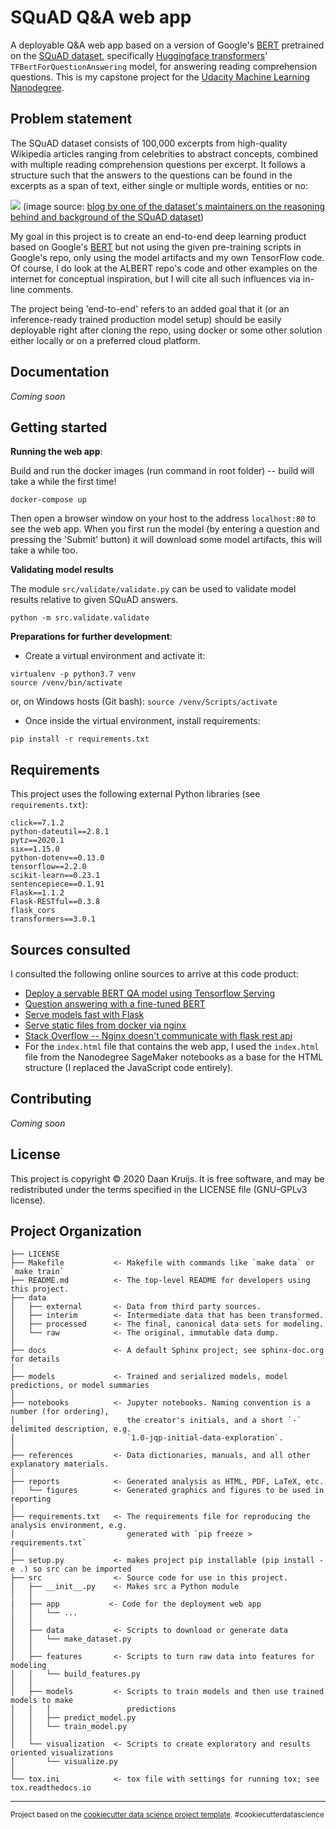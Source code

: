 SQuAD Q&A web app
==============================

A deployable Q&A web app based on a version of Google's [BERT](https://github.com/google-research/bert) pretrained on the [SQuAD dataset](https://rajpurkar.github.io/SQuAD-explorer/), specifically [Huggingface transformers](https://huggingface.co/transformers/)' `TFBertForQuestionAnswering` model, for answering reading comprehension questions. This is my capstone project for the [Udacity Machine Learning Nanodegree](https://www.udacity.com/course/machine-learning-engineer-nanodegree--nd009t).

Problem statement
-----------------
The SQuAD dataset consists of 100,000 excerpts from high-quality Wikipedia articles ranging from celebrities to abstract concepts, combined with multiple reading comprehension questions per excerpt. It follows a structure such that the answers to the questions can be found in the excerpts as a span of text, either single or multiple words, entities or no:

![](https://rajpurkar.github.io/mlx/qa-and-squad/example-squad.png)
(image source: [blog by one of the dataset's maintainers on the reasoning behind and background of the SQuAD dataset](https://rajpurkar.github.io/mlx/qa-and-squad/))

My goal in this project is to create an end-to-end deep learning product based on Google's [BERT](https://github.com/google-research/bert) but not using the given pre-training scripts in Google's repo, only using the model artifacts and my own TensorFlow code. Of course, I do look at the ALBERT repo's code and other examples on the internet for conceptual inspiration, but I will cite all such influences via in-line comments.

The project being 'end-to-end' refers to an added goal that it (or an inference-ready trained production model setup) should be easily deployable right after cloning the repo, using docker or some other solution either locally or on a preferred cloud platform. 

Documentation
------------
_Coming soon_

Getting started
------------

**Running the web app**:

Build and run the docker images (run command in root folder) -- build will take a while the first time!
```
docker-compose up
```

Then open a browser window on your host to the address `localhost:80` to see the web app. When you first run the model (by entering a question and pressing the 'Submit' button) it will download some model artifacts, this will take a while too.

**Validating model results**

The module `src/validate/validate.py` can be used to validate model results relative to given SQuAD answers. 
```
python -m src.validate.validate
```

**Preparations for further development**:

* Create a virtual environment and activate it: 
``` 
virtualenv -p python3.7 venv
source /venv/bin/activate
```
or, on Windows hosts (Git bash):
`source /venv/Scripts/activate`

* Once inside the virtual environment, install requirements: 
``` 
pip install -r requirements.txt
```

Requirements
------------
This project uses the following external Python libraries (see `requirements.txt`):

```
click==7.1.2
python-dateutil==2.8.1
pytz==2020.1
six==1.15.0
python-dotenv==0.13.0
tensorflow==2.2.0
scikit-learn==0.23.1
sentencepiece==0.1.91
Flask==1.1.2
Flask-RESTful==0.3.8
flask_cors
transformers==3.0.1
```

Sources consulted
-----------------
I consulted the following online sources to arrive at this code product: 

* [Deploy a servable BERT QA model using Tensorflow Serving](https://medium.com/@joyceye04/deploy-a-servable-bert-qa-model-using-tensorflow-serving-d848f9797d9)
* [Question answering with a fine-tuned BERT](https://mccormickml.com/2020/03/10/question-answering-with-a-fine-tuned-BERT/)
* [Serve models fast with Flask](https://medium.com/datalab-log/serve-models-fast-with-flask-371726521591)
* [Serve static files from docker via nginx](https://www.linkedin.com/pulse/serve-static-files-from-docker-via-nginx-basic-example-arun-kumar/)
* [Stack Overflow -- Nginx doesn't communicate with flask rest api](https://stackoverflow.com/questions/47739828/nginx-doesnt-communicate-with-flask-rest-api-docker)
* For the `index.html` file that contains the web app, I used the `index.html` file from the Nanodegree SageMaker notebooks as a base for the HTML structure (I replaced the JavaScript code entirely). 

Contributing
------------
_Coming soon_

License
------------
This project is copyright © 2020 Daan Kruijs. It is free software, and may be redistributed under the terms specified in the LICENSE file (GNU-GPLv3 license).


Project Organization
------------

    ├── LICENSE
    ├── Makefile           <- Makefile with commands like `make data` or `make train`
    ├── README.md          <- The top-level README for developers using this project.
    ├── data
    │   ├── external       <- Data from third party sources.
    │   ├── interim        <- Intermediate data that has been transformed.
    │   ├── processed      <- The final, canonical data sets for modeling.
    │   └── raw            <- The original, immutable data dump.
    │
    ├── docs               <- A default Sphinx project; see sphinx-doc.org for details
    │
    ├── models             <- Trained and serialized models, model predictions, or model summaries
    │
    ├── notebooks          <- Jupyter notebooks. Naming convention is a number (for ordering),
    │                         the creator's initials, and a short `-` delimited description, e.g.
    │                         `1.0-jqp-initial-data-exploration`.
    │
    ├── references         <- Data dictionaries, manuals, and all other explanatory materials.
    │
    ├── reports            <- Generated analysis as HTML, PDF, LaTeX, etc.
    │   └── figures        <- Generated graphics and figures to be used in reporting
    │
    ├── requirements.txt   <- The requirements file for reproducing the analysis environment, e.g.
    │                         generated with `pip freeze > requirements.txt`
    │
    ├── setup.py           <- makes project pip installable (pip install -e .) so src can be imported
    ├── src                <- Source code for use in this project.
    │   ├── __init__.py    <- Makes src a Python module
    │   │
    |   ├── app           <- Code for the deployment web app
    │   │   └── ...
    │   │
    │   ├── data           <- Scripts to download or generate data
    │   │   └── make_dataset.py
    │   │
    │   ├── features       <- Scripts to turn raw data into features for modeling
    │   │   └── build_features.py
    │   │
    │   ├── models         <- Scripts to train models and then use trained models to make
    │   │   │                 predictions
    │   │   ├── predict_model.py
    │   │   └── train_model.py
    │   │
    │   └── visualization  <- Scripts to create exploratory and results oriented visualizations
    │       └── visualize.py
    │
    └── tox.ini            <- tox file with settings for running tox; see tox.readthedocs.io


--------

<p><small>Project based on the <a target="_blank" href="https://drivendata.github.io/cookiecutter-data-science/">cookiecutter data science project template</a>. #cookiecutterdatascience</small></p>
